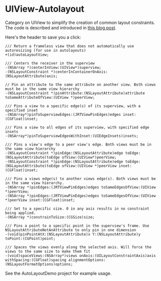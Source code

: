 UIView-Autolayout
=================

Category on UIView to simplify the creation of common layout constraints. The code is described and introduced in [this blog post](http://commandshift.co.uk/blog/2013/02/20/creating-individual-layout-constraints/).

Here's the header to save you a click:

    /// Return a frameless view that does not automatically use autoresizing (for use in autolayouts)
    +(id)autoLayoutView;

    /// Centers the receiver in the superview
    -(NSArray *)centerInView:(UIView*)superview;
    -(NSLayoutConstraint *)centerInContainerOnAxis:(NSLayoutAttribute)axis;

    // Pin an attribute to the same attribute on another view. Both views must be in the same view hierarchy
    -(NSLayoutConstraint *)pinAttribute:(NSLayoutAttribute)attribute toSameAttributeOfView:(UIView *)peerView;

    /// Pins a view to a specific edge(s) of its superview, with a specified inset
    -(NSArray*)pinToSuperviewEdges:(JRTViewPinEdges)edges inset:(CGFloat)inset;

    /// Pins a view to all edges of its superview, with specified edge insets
    -(NSArray*)pinToSuperviewEdgesWithInset:(UIEdgeInsets)insets;

    /// Pins a view's edge to a peer view's edge. Both views must be in the same view hierarchy
    -(NSLayoutConstraint *)pinEdge:(NSLayoutAttribute)edge toEdge:(NSLayoutAttribute)toEdge ofView:(UIView*)peerView;
    -(NSLayoutConstraint *)pinEdge:(NSLayoutAttribute)edge toEdge:(NSLayoutAttribute)toEdge ofView:(UIView *)peerView inset:(CGFloat)inset;

    /// Pins a views edge(s) to another views edge(s). Both views must be in the same view hierarchy.
    -(NSArray *)pinEdges:(JRTViewPinEdges)edges toSameEdgesOfView:(UIView *)peerView;
    -(NSArray *)pinEdges:(JRTViewPinEdges)edges toSameEdgesOfView:(UIView *)peerView inset:(CGFloat)inset;

    /// Set to a specific size. 0 in any axis results in no constraint being applied.
    -(NSArray *)constrainToSize:(CGSize)size;

    /// Pins a point to a specific point in the superview's frame. Use NSLayoutAttributeNotAnAttribute to only pin in one dimension
    -(void)pinPointAtX:(NSLayoutAttribute)x Y:(NSLayoutAttribute)y toPoint:(CGPoint)point;

    /// Spaces the views evenly along the selected axis. Will force the views to the same size to make them fit
    -(void)spaceViews:(NSArray*)views onAxis:(UILayoutConstraintAxis)axis withSpacing:(CGFloat)spacing alignmentOptions:(NSLayoutFormatOptions)options;

See the AutoLayoutDemo project for example usage.
